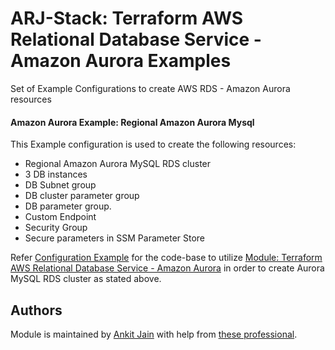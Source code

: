 # ARJ-Stack: Terraform AWS Relational Database Service - Amazon Aurora Examples

Set of Example Configurations to create AWS RDS - Amazon Aurora resources

#### Amazon Aurora Example: Regional Amazon Aurora Mysql

This Example configuration is used to create the following resources:
- Regional Amazon Aurora MySQL RDS cluster
- 3 DB instances
- DB Subnet group
- DB cluster parameter group
- DB parameter group.
- Custom Endpoint
- Security Group
- Secure parameters in SSM Parameter Store

Refer [Configuration Example](https://github.com/arjstack/terraform-aws-examples/tree/main/aws-rds-aurora/aurora-mysql) for the code-base to utilize [Module: Terraform AWS Relational Database Service - Amazon Aurora](https://github.com/arjstack/terraform-aws-rds-aurora) in order to create Aurora MySQL RDS cluster as stated above.

## Authors

Module is maintained by [Ankit Jain](https://github.com/ankit-jn) with help from [these professional](https://github.com/arjstack/terraform-aws-examples/graphs/contributors).
